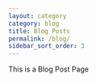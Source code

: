 ```yaml
---
layout: category
category: blog
title: Blog Posts
permalink: /blog/
sidebar_sort_order: 3
---
```


This is a Blog Post Page
